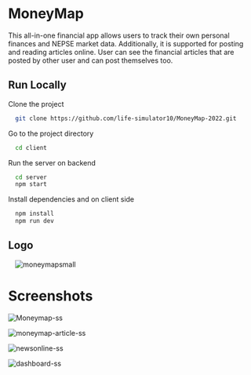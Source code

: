# MoneyMap

This all-in-one financial app allows users to track their own personal finances and NEPSE market data. Additionally, it is supported for posting and reading articles online. User can see the financial articles that are posted by other user and can post themselves too.

## Run Locally

Clone the project

```bash
  git clone https://github.com/life-simulator10/MoneyMap-2022.git
```

Go to the project directory

```bash
  cd client
```
Run the server on backend

```bash
  cd server 
  npm start
```


Install dependencies and on client side

```bash
  npm install
  npm run dev
```
## Logo

&emsp;![moneymapsmall](https://github.com/life-simulator10/MoneyMap-2022/assets/136328749/b2aba02c-aee9-4d98-809a-b50566f1fa00)

# Screenshots

![Moneymap-ss](https://github.com/life-simulator10/MoneyMap-2022/assets/136328749/089726a2-d006-4863-a80e-a5842b43f994)

![moneymap-article-ss](https://github.com/life-simulator10/MoneyMap-2022/assets/136328749/80cf7403-f1b1-4f9b-b6a5-3b07d1e32b5f)

![newsonline-ss](https://github.com/life-simulator10/MoneyMap-2022/assets/136328749/397718d3-9abb-46f2-bec7-50927eedf0a2)



![dashboard-ss](https://github.com/life-simulator10/MoneyMap-2022/assets/136328749/75afcbe2-95e9-479d-a645-cf23c612dfdb)




